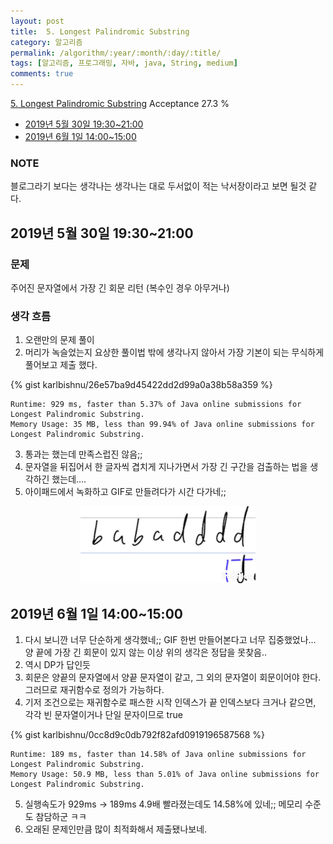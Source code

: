 ```yaml
---
layout: post
title:  5. Longest Palindromic Substring
category: 알고리즘
permalink: /algorithm/:year/:month/:day/:title/
tags: [알고리즘, 프로그래밍, 자바, java, String, medium]
comments: true
---
```

[5. Longest Palindromic Substring](https://leetcode.com/problems/longest-palindromic-substring/)
Acceptance 27.3 %

* [2019년 5월 30일 19:30~21:00](#2019년-5월-30일-19302100)
* [2019년 6월 1일 14:00~15:00](#2019년-6월-1일-14001500)

### NOTE
블로그라기 보다는 생각나는 생각나는 대로 두서없이 적는 낙서장이라고 보면 될것 같다.

## 2019년 5월 30일 19:30~21:00
### 문제
주어진 문자열에서 가장 긴 회문 리턴 (복수인 경우 아무거나)

### 생각 흐름
1. 오랜만의 문제 풀이
2. 머리가 녹슬었는지 요상한 풀이법 밖에 생각나지 않아서 가장 기본이 되는 무식하게 풀어보고 제출 했다.

{% gist karlbishnu/26e57ba9d45422dd2d99a0a38b58a359 %}

```
Runtime: 929 ms, faster than 5.37% of Java online submissions for Longest Palindromic Substring.
Memory Usage: 35 MB, less than 99.94% of Java online submissions for Longest Palindromic Substring.
```
3. 통과는 했는데 만족스럽진 않음;;
4. 문자열을 뒤집어서 한 글자씩 겹치게 지나가면서 가장 긴 구간을 검출하는 법을 생각하긴 했는데....
5. 아이패드에서 녹화하고 GIF로 만들려다가 시간 다가네;;
<center>
<figure>
<img src="/assets/post-img/algorithm/190530-1.gif" alt="views" />
</figure>
</center>

## 2019년 6월 1일 14:00~15:00
1. 다시 보니깐 너무 단순하게 생각했네;; GIF 한번 만들어본다고 너무 집중했었나... 양 끝에 가장 긴 회문이 있지 않는 이상 위의 생각은 정답을 못찾음..
2. 역시 DP가 답인듯
3. 회문은 양끝의 문자열에서 양끝 문자열이 같고, 그 외의 문자열이 회문이어야 한다. 그러므로 재귀함수로 정의가 가능하다.
4. 기저 조건으로는 재귀함수로 패스한 시작 인덱스가 끝 인덱스보다 크거나 같으면, 각각 빈 문자열이거나 단일 문자이므로 true

{% gist karlbishnu/0cc8d9c0db792f82afd0919196587568 %}

```
Runtime: 189 ms, faster than 14.58% of Java online submissions for Longest Palindromic Substring.
Memory Usage: 50.9 MB, less than 5.01% of Java online submissions for Longest Palindromic Substring.
```

5. 실행속도가 929ms -> 189ms 4.9배 빨라졌는데도 14.58%에 있네;; 메모리 수준도 참담하군 ㅋㅋ
6. 오래된 문제인만큼 많이 최적화해서 제출됐나보네.
